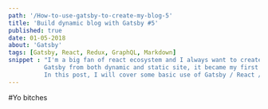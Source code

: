 ```yaml
---
path: '/How-to-use-gatsby-to-create-my-blog-5'  
title: 'Build dynamic blog with Gatsby #5' 
published: true
date: 01-05-2018
about: 'Gatsby'
tags: [Gatsby, React, Redux, GraphQL, Markdown]
snippet : "I'm a big fan of react ecosystem and I always want to create my own blog to share and record some learning experience, so this is it.    
          Gatsby from both dynamic and static site, it became my first choice.   
          In this post, I will cover some basic use of Gatsby / React / Redux / GraphQL / Styled Component / Markdown / Netlify."
---
```


#Yo bitches
